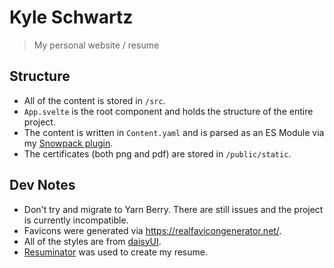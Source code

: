 # Kyle Schwartz

> My personal website / resume

## Structure

* All of the content is stored in `/src`.
* `App.svelte` is the root component and holds the structure of the entire project.
* The content is written in `Content.yaml` and is parsed as an ES Module via my [Snowpack plugin](https://github.com/ksmarty/snowpack-plugin-yaml).
* The certificates (both png and pdf) are stored in `/public/static`.

## Dev Notes

* Don't try and migrate to Yarn Berry. There are still issues and the project is currently incompatible.
* Favicons were generated via https://realfavicongenerator.net/.
* All of the styles are from [daisyUI](https://daisyui.com).
* [Resuminator](https://www.resuminator.in) was used to create my resume.